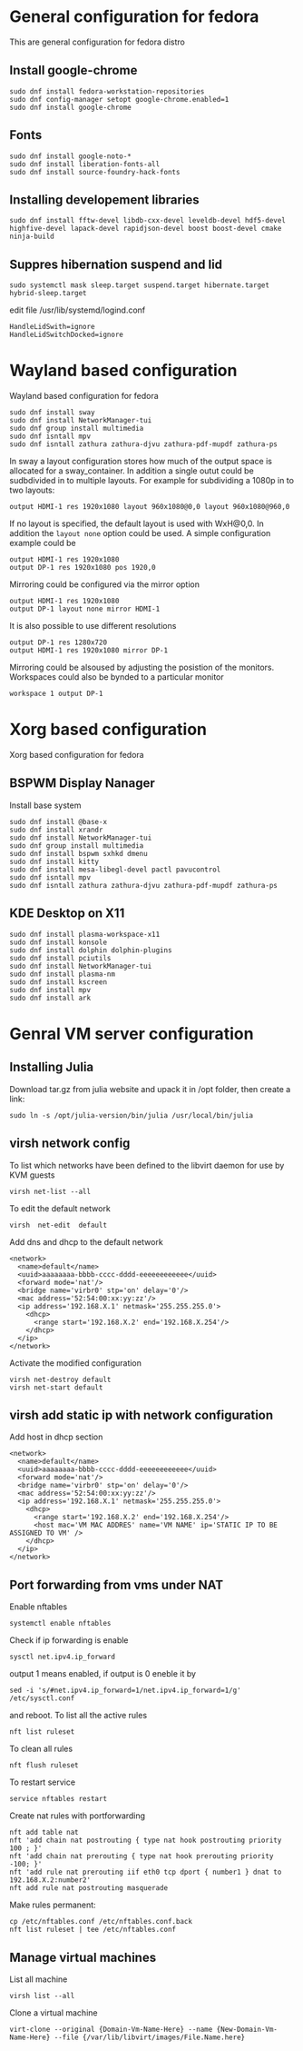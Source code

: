 # General configuration for fedora
This are general configuration for fedora distro

## Install google-chrome
```
sudo dnf install fedora-workstation-repositories
sudo dnf config-manager setopt google-chrome.enabled=1
sudo dnf install google-chrome
```

## Fonts
```
sudo dnf install google-noto-*
sudo dnf install liberation-fonts-all
sudo dnf install source-foundry-hack-fonts
```

## Installing developement libraries
```
sudo dnf install fftw-devel libdb-cxx-devel leveldb-devel hdf5-devel highfive-devel lapack-devel rapidjson-devel boost boost-devel cmake ninja-build
```

## Suppres hibernation suspend and lid
```
sudo systemctl mask sleep.target suspend.target hibernate.target hybrid-sleep.target
```
edit file /usr/lib/systemd/logind.conf
```
HandleLidSwith=ignore
HandleLidSwitchDocked=ignore
```

# Wayland based configuration
Wayland based configuration for fedora
```
sudo dnf install sway
sudo dnf install NetworkManager-tui
sudo dnf group install multimedia
sudo dnf isntall mpv
sudo dnf isntall zathura zathura-djvu zathura-pdf-mupdf zathura-ps
```
In sway a layout configuration stores how much of the output space is allocated for a sway_container. In addition a single outut could be sudbdivided in to multiple layouts. For example for subdividing a 1080p in to two layouts:
```
output HDMI-1 res 1920x1080 layout 960x1080@0,0 layout 960x1080@960,0
```
If no layout is specified, the default layout is used with WxH@0,0. In addition the `layout none` option could be used.
A simple configuration example could be
```
output HDMI-1 res 1920x1080
output DP-1 res 1920x1080 pos 1920,0
```
Mirroring could be configured via the mirror option
```
output HDMI-1 res 1920x1080
output DP-1 layout none mirror HDMI-1
```
It is also possible to use different resolutions
```
output DP-1 res 1280x720
output HDMI-1 res 1920x1080 mirror DP-1
```
Mirroring could be alsoused by adjusting the posistion of the monitors. Workspaces could also be bynded to a particular monitor
```
workspace 1 output DP-1
```


# Xorg based configuration
Xorg based configuration for fedora

## BSPWM Display Nanager
Install base system
```
sudo dnf install @base-x
sudo dnf install xrandr
sudo dnf install NetworkManager-tui
sudo dnf group install multimedia
sudo dnf install bspwm sxhkd dmenu
sudo dnf install kitty
sudo dnf install mesa-libegl-devel pactl pavucontrol
sudo dnf isntall mpv
sudo dnf isntall zathura zathura-djvu zathura-pdf-mupdf zathura-ps
```

## KDE Desktop on X11
```
sudo dnf install plasma-workspace-x11
sudo dnf install konsole
sudo dnf install dolphin dolphin-plugins
sudo dnf install pciutils
sudo dnf install NetworkManager-tui
sudo dnf install plasma-nm
sudo dnf install kscreen
sudo dnf install mpv
sudo dnf install ark
```

# Genral VM server configuration
## Installing Julia
Download tar.gz from julia website and upack it in /opt folder, then create a link:
```
sudo ln -s /opt/julia-version/bin/julia /usr/local/bin/julia
```
## virsh network config
To list which networks have been defined to the libvirt daemon for use by KVM guests
```
virsh net-list --all
```
To edit the default network
```
virsh  net-edit  default
```
Add dns and dhcp to the default network
```
<network>
  <name>default</name>
  <uuid>aaaaaaaa-bbbb-cccc-dddd-eeeeeeeeeeee</uuid>
  <forward mode='nat'/>
  <bridge name='virbr0' stp='on' delay='0'/>
  <mac address='52:54:00:xx:yy:zz'/>
  <ip address='192.168.X.1' netmask='255.255.255.0'>
    <dhcp>
      <range start='192.168.X.2' end='192.168.X.254'/>
    </dhcp>
  </ip>
</network>
```
Activate the modified configuration
```
virsh net-destroy default
virsh net-start default
```
## virsh add static ip with network configuration
Add host in dhcp section
```
<network>
  <name>default</name>
  <uuid>aaaaaaaa-bbbb-cccc-dddd-eeeeeeeeeeee</uuid>
  <forward mode='nat'/>
  <bridge name='virbr0' stp='on' delay='0'/>
  <mac address='52:54:00:xx:yy:zz'/>
  <ip address='192.168.X.1' netmask='255.255.255.0'>
    <dhcp>
      <range start='192.168.X.2' end='192.168.X.254'/>
      <host mac='VM MAC ADDRES' name='VM NAME' ip='STATIC IP TO BE ASSIGNED TO VM' />
    </dhcp>
  </ip>
</network>
```

## Port forwarding from vms under NAT
Enable nftables
```
systemctl enable nftables
```
Check if ip forwarding is enable
```
sysctl net.ipv4.ip_forward
```
output 1 means enabled, if output is 0 eneble it by
```
sed -i 's/#net.ipv4.ip_forward=1/net.ipv4.ip_forward=1/g' /etc/sysctl.conf
```
and reboot.
To list all the active rules
```
nft list ruleset
```
To clean all rules
```
nft flush ruleset
```
To restart service
```
service nftables restart
```
Create nat rules with portforwarding
```
nft add table nat
nft 'add chain nat postrouting { type nat hook postrouting priority 100 ; }'
nft 'add chain nat prerouting { type nat hook prerouting priority -100; }'
nft 'add rule nat prerouting iif eth0 tcp dport { number1 } dnat to 192.168.X.2:number2'
nft add rule nat postrouting masquerade
```
Make rules permanent:
```
cp /etc/nftables.conf /etc/nftables.conf.back
nft list ruleset | tee /etc/nftables.conf
```
## Manage virtual machines
List all machine
```
virsh list --all
```
Clone a virtual machine
```
virt-clone --original {Domain-Vm-Name-Here} --name {New-Domain-Vm-Name-Here} --file {/var/lib/libvirt/images/File.Name.here}
```

